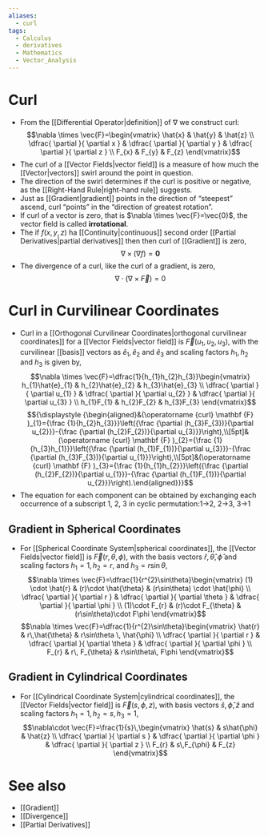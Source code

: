 ```yaml
---
aliases:
  - curl
tags:
  - Calculus
  - derivatives
  - Mathematics
  - Vector_Analysis
---
```

# Curl
- From the [[Differential Operator|definition]] of $\nabla$ we construct curl:$$\nabla \times \vec{F}=\begin{vmatrix} 
\hat{x} & \hat{y} & \hat{z} \\
\dfrac{ \partial  }{ \partial x } & \dfrac{ \partial  }{ \partial y } & \dfrac{ \partial  }{ \partial z } \\
F_{x} & F_{y} & F_{z}
\end{vmatrix}$$
- The curl of a [[Vector Fields|vector field]] is a measure of how much the [[Vector|vectors]] swirl around the point in question.
- The direction of the swirl determines if the curl is positive or negative, as the [[Right-Hand Rule|right-hand rule]]  suggests.
- Just as [[Gradient|gradient]] points in the direction of “steepest” ascend, curl “points” in the “direction of greatest rotation”.
- If curl of a vector is zero, that is $\nabla \times \vec{F}=\vec{0}$, the vector field is called **irrotational**.
- The if $f(x,y,z)$ ha [[Continuity|continuous]] second order [[Partial Derivatives|partial derivatives]] then  then curl of [[Gradient]] is zero,$$\nabla \times(\nabla f) =\mathbf{0}$$
- The divergence of a curl, like the curl of a gradient, is zero,$$\nabla\cdot(\nabla \times \vec{F})=0$$
# Curl in Curvilinear Coordinates
- Curl in a [[Orthogonal Curvilinear Coordinates|orthogonal curvilinear coordinates]] for a [[Vector Fields|vector field]] is $\vec{F}(u_{1},u_{2},u_{3})$, with the curvilinear [[basis]] vectors as $\hat{e}_{1},\hat{e}_{2}$ and $\hat{e}_{3}$ and scaling factors $h_{1},h_{2}$ and $h_{3}$ is given by,
$$\nabla \times \vec{F}=\dfrac{1}{h_{1}h_{2}h_{3}}\begin{vmatrix}
h_{1}\hat{e}_{1} & h_{2}\hat{e}_{2} & h_{3}\hat{e}_{3} \\
\dfrac{ \partial  }{ \partial u_{1} }  & \dfrac{ \partial  }{ \partial u_{2} }  & \dfrac{ \partial  }{ \partial u_{3} } \\
h_{1}F_{1}  & h_{2}F_{2} & h_{3}F_{3}
\end{vmatrix}$$
$${\displaystyle {\begin{aligned}&(\operatorname {curl} \mathbf {F} )_{1}={\frac {1}{h_{2}h_{3}}}\left({\frac {\partial (h_{3}F_{3})}{\partial u_{2}}}-{\frac {\partial (h_{2}F_{2})}{\partial u_{3}}}\right),\\[5pt]&(\operatorname {curl} \mathbf {F} )_{2}={\frac {1}{h_{3}h_{1}}}\left({\frac {\partial (h_{1}F_{1})}{\partial u_{3}}}-{\frac {\partial (h_{3}F_{3})}{\partial u_{1}}}\right),\\[5pt]&(\operatorname {curl} \mathbf {F} )_{3}={\frac {1}{h_{1}h_{2}}}\left({\frac {\partial (h_{2}F_{2})}{\partial u_{1}}}-{\frac {\partial (h_{1}F_{1})}{\partial u_{2}}}\right).\end{aligned}}}$$
- The equation for each component can be obtained by exchanging each occurrence of a subscript 1, 2, 3 in cyclic permutation:1->2, 2->3, 3->1 

## Gradient in Spherical Coordinates
- For [[Spherical Coordinate System|spherical coordinates]], the  [[Vector Fields|vector field]] is $\vec{F}(r,\theta,\phi)$, with the basis vectors $\hat{r},\hat{\theta},\hat{\phi}$ and scaling factors $h_{1}=1,h_{2}=r,$ and $h_{3}=r\sin\theta$, $$\nabla \times \vec{F}=\dfrac{1}{r^{2}\sin\theta}\begin{vmatrix}
(1) \cdot \hat{r} & (r)\cdot \hat{\theta} & (r\sin\theta) \cdot \hat{\phi} \\ \dfrac{ \partial  }{ \partial r }  & \dfrac{ \partial  }{ \partial \theta }  & \dfrac{ \partial  }{ \partial \phi }  \\ (1)\cdot F_{r} & (r)\cdot F_{\theta} & (r\sin\theta)\cdot F\phi
\end{vmatrix}$$
$$\nabla \times \vec{F}=\dfrac{1}{r^{2}\sin\theta}\begin{vmatrix}
\hat{r} & r\,\hat{\theta} & r\sin\theta \, \hat{\phi} \\ \dfrac{ \partial  }{ \partial r }  & \dfrac{ \partial  }{ \partial \theta }  & \dfrac{ \partial  }{ \partial \phi }  \\ F_{r} & r\, F_{\theta} & r\sin\theta\, F\phi
\end{vmatrix}$$
## Gradient in Cylindrical Coordinates
-  For [[Cylindrical Coordinate System|cylindrical coordinates]], the  [[Vector Fields|vector field]] is $\vec{F}(s,\phi,z)$, with basis vectors $\hat{s},\hat{\phi},\hat{z}$ and scaling factors $h_{1}=1,h_{2}=s,h_{3}=1$,$$\nabla\cdot \vec{F}=\frac{1}{s}\,\begin{vmatrix} \hat{s} & s\hat{\phi}  & \hat{z} \\ \dfrac{ \partial  }{ \partial s }  & \dfrac{ \partial  }{ \partial \phi } & \dfrac{ \partial  }{ \partial z }  \\
F_{r} & s\,F_{\phi} & F_{z} \end{vmatrix}$$
# See also

- [[Gradient]]
- [[Divergence]]
- [[Partial Derivatives]]